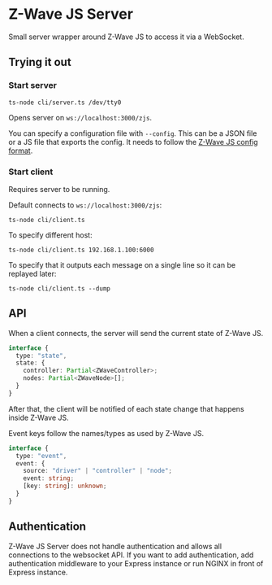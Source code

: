 # Z-Wave JS Server

Small server wrapper around Z-Wave JS to access it via a WebSocket.

## Trying it out

### Start server

```shell
ts-node cli/server.ts /dev/tty0
```

Opens server on `ws://localhost:3000/zjs`.

You can specify a configuration file with `--config`. This can be a JSON file or a JS file that exports the config. It needs to follow the [Z-Wave JS config format](https://zwave-js.github.io/node-zwave-js/#/api/driver?id=zwaveoptions).

### Start client

Requires server to be running.

Default connects to `ws://localhost:3000/zjs`:

```shell
ts-node cli/client.ts
```

To specify different host:

```shell
ts-node cli/client.ts 192.168.1.100:6000
```

To specify that it outputs each message on a single line so it can be replayed later:

```shell
ts-node cli/client.ts --dump
```

## API

When a client connects, the server will send the current state of Z-Wave JS.

```ts
interface {
  type: "state",
  state: {
    controller: Partial<ZWaveController>;
    nodes: Partial<ZWaveNode>[];
  }
}
```

After that, the client will be notified of each state change that happens inside Z-Wave JS.

Event keys follow the names/types as used by Z-Wave JS.

```ts
interface {
  type: "event",
  event: {
    source: "driver" | "controller" | "node";
    event: string;
    [key: string]: unknown;
  }
}
```

## Authentication

Z-Wave JS Server does not handle authentication and allows all connections to the websocket API. If you want to add authentication, add authentication middleware to your Express instance or run NGINX in front of Express instance.
